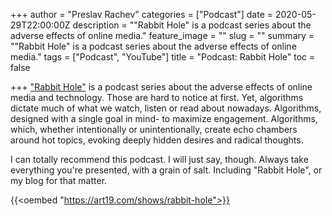 +++
author = "Preslav Rachev"
categories = ["Podcast"]
date = 2020-05-29T22:00:00Z
description = "\"Rabbit Hole\" is a podcast series about the adverse effects of online media."
feature_image = ""
slug = ""
summary = "\"Rabbit Hole\" is a podcast series about the adverse effects of online media."
tags = ["Podcast", "YouTube"]
title = "Podcast: Rabbit Hole"
toc = false

+++
["Rabbit Hole"](https://art19.com/shows/rabbit-hole) is a podcast series about the adverse effects of online media and technology. Those are hard to notice at first. Yet, algorithms dictate much of what we watch, listen or read about nowadays. Algorithms, designed with a single goal in mind- to maximize engagement. Algorithms, which, whether intentionally or unintentionally, create echo chambers around hot topics, evoking deeply hidden desires and radical thoughts.

I can totally recommend this podcast. I will just say, though. Always take everything you're presented, with a grain of salt. Including "Rabbit Hole", or my blog for that matter.

{{<oembed "https://art19.com/shows/rabbit-hole">}}